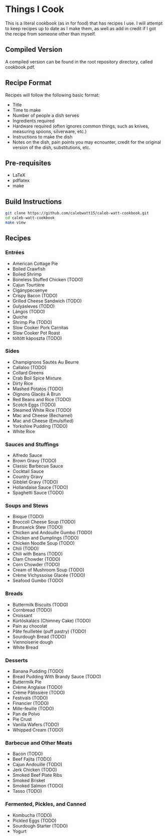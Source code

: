 # Things I Cook
This is a literal cookbook (as in for food) that has recipes I use. I will attempt to keep recipes up to date as I make them, as well as add in credit if I got the recipe from someone other than myself.

## Compiled Version
A compiled version can be found in the root repository directory, called cookbook.pdf.

## Recipe Format
Recipes will follow the following basic format:
* Title
* Time to make
* Number of people a dish serves
* Ingredients required
* Hardware required (often ignores common things, such as knives, measuring spoons, silverware, etc.)
* Instructions to make the dish
* Notes on the dish, pain points you may ecnounter, credit for the original version of the dish, substitutions, etc.


## Pre-requisites
* LaTeX
* pdflatex
* make


## Build Instructions
```Bash
git clone https://github.com/calebwatt15/caleb-watt-cookbook.git
cd caleb-watt-cookbook
make view
```

## Recipes
### Entrées
* American Cottage Pie
* Boiled Crawfish
* Boiled Shrimp
* Boneless Stuffed Chicken (TODO)
* Cajun Tourtière
* Cigánypecsenye
* Crispy Bacon (TODO)
* Grilled Cheese Sandwich (TODO)
* Gulyásleves (TODO)
* Lángos (TODO)
* Quiche
* Shrimp Pie (TODO)
* Slow Cooker Pork Carnitas
* Slow Cooker Pot Roast
* töltött káposzta (TODO)

### Sides
* Champignons Sautés Au Beurre
* Callaloo (TODO)
* Collard Greens
* Crab Boil Spice Mixture
* Dirty Rice
* Mashed Potatos (TODO)
* Oignons Glacés À Brun
* Red Beans and Rice (TODO)
* Scotch Eggs (TODO)
* Steamed White Rice (TODO)
* Mac and Cheese (Bechamel)
* Mac and Cheese (Emulsified)
* Yorkshire Pudding (TODO)
* White Rice

### Sauces and Stuffings
* Alfredo Sauce
* Brown Gravy (TODO)
* Classic Barbecue Sauce
* Cocktail Sauce
* Country Gravy
* Gibblet Gravy (TODO)
* Hollandaise Sauce (TODO)
* Spaghetti Sauce (TODO)

### Soups and Stews
* Bisque (TODO)
* Broccoli Cheese Soup (TODO)
* Brunswick Stew (TODO)
* Chicken and Andouille Gumbo (TODO)
* Chicken and Dumplings (TODO)
* Chicken Noodle Soup (TODO)
* Chili (TODO)
* Chili with Beans (TODO)
* Clam Chowder (TODO)
* Corn Chowder (TODO)
* Cream of Mushroom Soup (TODO)
* Crème Vichyssoise Glacée (TODO)
* Seafood Gumbo (TODO)

### Breads
* Buttermilk Biscuits (TODO)
* Cornbread (TODO)
* Croissant
* Kürtőskalács (Chimney Cake) (TODO)
* Pain au chocolat
* Pâte feuilletée (puff pastry) (TODO)
* Sourdough Bread (TODO)
* Viennoiserie dough
* White Bread

### Desserts
* Banana Pudding (TODO)
* Bread Pudding With Brandy Sauce (TODO)
* Buttermilk Pie
* Crème Anglaise (TODO)
* Crème Pâtissière (TODO)
* Festivals (TODO)
* Financier (TODO)
* Mille-feuille (TODO)
* Pan de Polvo
* Pie Crust
* Vanilla Wafers (TODO)
* Whipped Cream (TODO)

### Barbecue and Other Meats
* Bacon (TODO)
* Beef Fajita (TODO)
* Cajun Andouille (TODO)
* Jerk Chicken (TODO)
* Smoked Beef Plate Ribs
* Smoked Brisket
* Smoked Salmon (TODO)
* Tasso (TODO)

### Fermented, Pickles, and Canned
* Kombucha (TODO)
* Pickled Eggs (TODO)
* Sourdough Starter (TODO)
* Yogurt